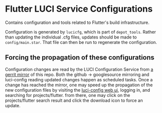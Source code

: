 # Flutter LUCI Service Configurations

Contains configuration and tools related to Flutter's build infrastructure.

Configuration is generated by `lucicfg`, which is part of `depot_tools`. Rather
than updating the individual .cfg files, updates should be made to
`config/main.star`. That file can then be run to regenerate the configuration.

## Forcing the propagation of these configurations

Configuration changes are read by the LUCI Configuration Service from
[a gerrit mirror](https://chromium.googlesource.com/external/github.com/flutter/infra/)
of this repo. Both the github -> googlesource mirroring and luci-config reading
updated changes happen as scheduled tasks. Once a change has reached the
mirror, one may speed up the propagation of the new configuration files by visiting the
[luci-config web ui](https://luci-config.appspot.com/), logging in, and
searching for projects/flutter. from there, one may click on the
projects/flutter search result and click the download icon to force an update.
